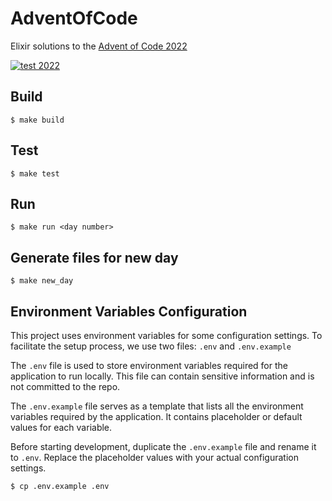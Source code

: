 # AdventOfCode

Elixir solutions to the [Advent of Code 2022](https://adventofcode.com/2022/)

[![test 2022](https://github.com/markthequark/aoc/actions/workflows/test.yml/badge.svg)](https://github.com/markthequark/aoc/actions/workflows/test.yml)

Build
---

    $ make build

Test
---

    $ make test

Run
---

    $ make run <day number>

Generate files for new day
---
    $ make new_day

Environment Variables Configuration
---
This project uses environment variables for some configuration settings. To facilitate the setup process, we use two files: `.env` and `.env.example`

The `.env` file is used to store environment variables required for the application to run locally. This file can contain sensitive information and is not committed to the repo.

The `.env.example` file serves as a template that lists all the environment variables required by the application. It contains placeholder or default values for each variable.

Before starting development, duplicate the `.env.example` file and rename it to `.env`. Replace the placeholder values with your actual configuration settings.

    $ cp .env.example .env

